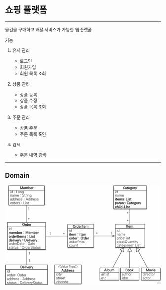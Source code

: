 # 쇼핑 플랫폼

---
물건을 구매하고 배달 서비스가 가능한 웹 플랫폼


기능
1. 유저 관리 
    * 로그인
    * 회원가입
    * 회원 목록 조회

2. 상품 관리
    * 상품 등록
    * 상품 수정
    * 상품 목록 조회
 
3. 주문 관리
    * 상품 주문
    * 주문 목록 혹인

4. 검색
    * 주문 내역 검색


---
## Domain
![쇼핑 플랫폼 도메인](diagram/domain.png)

